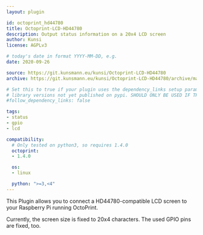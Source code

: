 ```yaml
---
layout: plugin

id: octoprint_hd44780
title: Octoprint-LCD-HD44780
description: Output status information on a 20x4 LCD screen
author: Kunsi
license: AGPLv3

# today's date in format YYYY-MM-DD, e.g.
date: 2020-09-26

source: https://git.kunsmann.eu/kunsi/Octoprint-LCD-HD44780
archive: https://git.kunsmann.eu/kunsi/Octoprint-LCD-HD44780/archive/main.zip

# Set this to true if your plugin uses the dependency_links setup parameter to include
# library versions not yet published on pypi. SHOULD ONLY BE USED IF THERE IS NO OTHER OPTION!
#follow_dependency_links: false

tags:
- status
- gpio
- lcd

compatibility:
  # Only tested on python3, so requires 1.4.0
  octoprint:
  - 1.4.0

  os:
  - linux

  python: ">=3,<4"
---
```

This Plugin allows you to connect a HD44780-compatible LCD screen to your Raspberry Pi running OctoPrint.

Currently, the screen size is fixed to 20x4 characters. The used GPIO pins are fixed, too.
